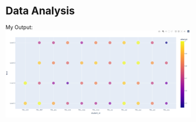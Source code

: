 # Data Analysis 
My Output:
![alt tag](https://github.com/BhuviGoel/Data-Analysis-2/blob/main/output.png)
